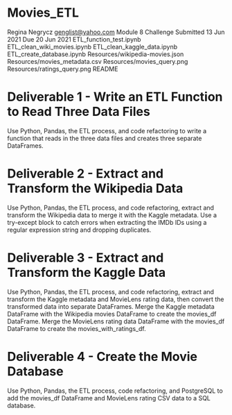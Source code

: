 # Movies_ETL

Regina Negrycz 
genglist@yahoo.com 
Module 8 Challenge 
Submitted 13 Jun 2021 
Due 20 Jun 2021 
ETL_function_test.ipynb
ETL_clean_wiki_movies.ipynb
ETL_clean_kaggle_data.ipynb
ETL_create_database.ipynb
Resources/wikipedia-movies.json
Resources/movies_metadata.csv
Resources/movies_query.png
Resources/ratings_query.png
README

# Deliverable 1 - Write an ETL Function to Read Three Data Files

Use Python, Pandas, the ETL process, and code refactoring to write a function that reads in the three data files and creates three separate DataFrames.

# Deliverable 2 - Extract and Transform the Wikipedia Data 

Use Python, Pandas, the ETL process, and code refactoring, extract and transform the Wikipedia data to merge it with the Kaggle metadata. Use a try-except block to catch errors when extracting the IMDb IDs using a regular expression string and dropping duplicates.

# Deliverable 3 - Extract and Transform the Kaggle Data

Use Python, Pandas, the ETL process, and code refactoring, extract and transform the Kaggle metadata and MovieLens rating data, then convert the transformed data into separate DataFrames. Merge the Kaggle metadata DataFrame with the Wikipedia movies DataFrame to create the movies_df DataFrame. Merge the MovieLens rating data DataFrame with the movies_df DataFrame to create the movies_with_ratings_df.

# Deliverable 4 - Create the Movie Database
Use Python, Pandas, the ETL process, code refactoring, and PostgreSQL to add the movies_df DataFrame and MovieLens rating CSV data to a SQL database.